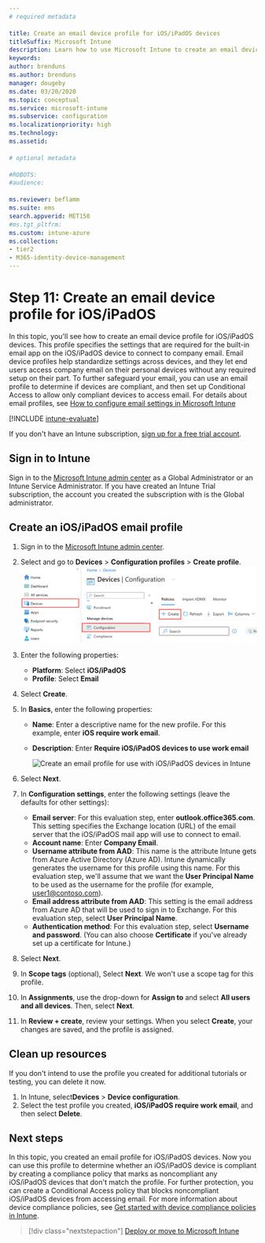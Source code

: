 ```yaml
---
# required metadata

title: Create an email device profile for iOS/iPadOS devices
titleSuffix: Microsoft Intune
description: Learn how to use Microsoft Intune to create an email device profile so iOS/iPadOS devices can securely connect to company email.
keywords:
author: brenduns
ms.author: brenduns
manager: dougeby
ms.date: 03/20/2020
ms.topic: conceptual
ms.service: microsoft-intune
ms.subservice: configuration
ms.localizationpriority: high
ms.technology:
ms.assetid: 

# optional metadata

#ROBOTS:
#audience:

ms.reviewer: beflamm
ms.suite: ems
search.appverid: MET150
#ms.tgt_pltfrm:
ms.custom: intune-azure
ms.collection:
- tier2
- M365-identity-device-management
---
```


# Step 11: Create an email device profile for iOS/iPadOS

In this topic, you'll see how to create an email device profile for iOS/iPadOS devices. This profile specifies the settings that are required for the built-in email app on the iOS/iPadOS device to connect to company email. Email device profiles help standardize settings across devices, and they let end users access company email on their personal devices without any required setup on their part. To further safeguard your email, you can use an email profile to determine if devices are compliant, and then set up Conditional Access to allow only compliant devices to access email. For details about email profiles, see [How to configure email settings in Microsoft Intune](email-settings-configure.md)

[!INCLUDE [intune-evaluate](../includes/intune-evaluate.md)]

If you don't have an Intune subscription, [sign up for a free trial account](../fundamentals/free-trial-sign-up.md).

## Sign in to Intune

Sign in to the [Microsoft Intune admin center](https://go.microsoft.com/fwlink/?linkid=2109431) as a Global Administrator or an Intune Service Administrator. If you have created an Intune Trial subscription, the account you created the subscription with is the Global administrator.

## Create an iOS/iPadOS email profile

1. Sign in to the [Microsoft Intune admin center](https://go.microsoft.com/fwlink/?linkid=2109431).

2. Select  and go to **Devices** > **Configuration profiles** > **Create profile**.
   ![Create an email profile for iOS/iPadOS in Intune](./media/quickstart-email-profile/ios-create-profile.png)

3. Enter the following properties:
   - **Platform**: Select **iOS/iPadOS**
   - **Profile**: Select **Email**
  
4. Select **Create**.

5. In **Basics**, enter the following properties:
   - **Name**: Enter a descriptive name for the new profile. For this example, enter **iOS require work email**.
   - **Description**: Enter **Require iOS/iPadOS devices to use work email**


        ![Create an email profile for use with iOS/iPadOS devices in Intune](./media/quickstart-email-profile/ios-email-profile-name.png)

6. Select **Next**.

7. In **Configuration settings**, enter the following settings (leave the defaults for other settings):
   - **Email server**: For this evaluation step, enter **outlook.office365.com**. This setting specifies the Exchange location (URL) of the email server that the iOS/iPadOS mail app will use to connect to email.
   - **Account name**: Enter **Company Email**.
   - **Username attribute from AAD**: This name is the attribute Intune gets from Azure Active Directory (Azure AD). Intune dynamically generates the username for this profile using this name. For this evaluation step, we'll assume that we want the **User Principal Name** to be used as the username for the profile (for example, user1@contoso.com).
   - **Email address attribute from AAD**: This setting is the email address from Azure AD that will be used to sign in to Exchange. For this evaluation step, select **User Principal Name**.
   - **Authentication method**: For this evaluation step, select **Username and password**. (You can also choose **Certificate** if you've already set up a certificate for Intune.)

8. Select **Next**.

9. In **Scope tags** (optional), Select **Next**. We won't use a scope tag for this profile.

10. In **Assignments**, use the drop-down for **Assign to** and select **All users and all devices**.  Then, select **Next**.

11. In **Review + create**, review your settings. When you select **Create**, your changes are saved, and the profile is assigned. 

## Clean up resources

If you don't intend to use the profile you created for additional tutorials or testing, you can delete it now.

1. In Intune, select**Devices** > **Device configuration**.
2. Select the test profile you created, **iOS/iPadOS require work email**, and then select **Delete**. 

## Next steps

In this topic, you created an email profile for iOS/iPadOS devices. Now you can use this profile to determine whether an iOS/iPadOS device is compliant by creating a compliance policy that marks as noncompliant any iOS/iPadOS devices that don't match the profile. For further protection, you can create a Conditional Access policy that blocks noncompliant iOS/iPadOS devices from accessing email. For more information about device compliance policies, see [Get started with device compliance policies in Intune](../protect/device-compliance-get-started.md).

> [!div class="nextstepaction"]
> [Deploy or move to Microsoft Intune](../fundamentals/get-started-with-intune.md)
